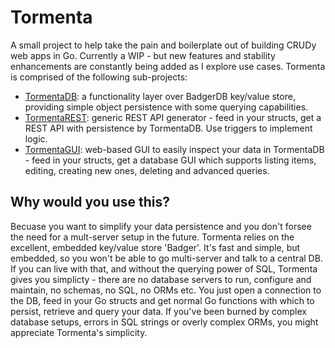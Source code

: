 # Tormenta

A small project to help take the pain and boilerplate out of building CRUDy web apps in Go.  Currently a WIP - but new features and stability enhancements are constantly being added as I explore use cases. Tormenta is comprised of the following sub-projects:

- [TormentaDB](https://github.com/jpincas/tormenta/tree/master/tormentadb): a functionality layer over BadgerDB key/value store, providing simple object persistence with some querying capabilities.
- [TormentaREST](https://github.com/jpincas/tormenta/tree/master/tormentarest): generic REST API generator - feed in your structs, get a REST API with persistence by TormentaDB. Use triggers to implement logic.
- [TormentaGUI](https://github.com/jpincas/tormenta/tree/master/tormentagui): web-based GUI to easily inspect your data in TormentaDB - feed in your structs, get a database GUI which supports listing items, editing, creating new ones, deleting and advanced queries.

## Why would you use this?

Becuase you want to simplify your data persistence and you don't forsee the need for a mult-server setup in the future.  Tormenta relies on the excellent, embedded key/value store 'Badger'.  It's fast and simple, but embedded, so you won't be able to go multi-server and talk to a central DB.  If you can live with that, and without the querying power of SQL, Tormenta gives you simplicty - there are no database servers to run, configure and maintain, no schemas, no SQL, no ORMs etc.  You just open a connection to the DB, feed in your Go structs and get normal Go functions with which to persist, retrieve and query your data.  If you've been burned by complex database setups, errors in SQL strings or overly complex ORMs, you might appreciate Tormenta's simplicity.